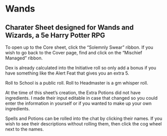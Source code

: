 # Wands

## **Charater Sheet designed for Wands and Wizards, a 5e Harry Potter RPG**

To open up to the Core sheet, click the “Solemnly Swear” ribbon. If you wish to go back to the Cover page, find and click on the “Mischief Managed” ribbon.

Dex is already calculated into the Initiative roll so only add a bonus if you have something like the Alert Feat that gives you an extra 5. 

Roll to School is a public roll. Roll to Headmaster is a gm whisper roll.

At the time of this sheet’s creation, the Extra Potions did not have ingredients. I made their input editable in case that changed so you could enter the information in yourself or if you wanted to make up your own ingredients.

Spells and Potions can be rolled into the chat by clicking their names. If you wish to see their descriptions without rolling them, then click the cog wheel next to the names.
